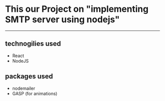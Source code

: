 # This our Project on "implementing SMTP server using nodejs" 
--------------------------------------------------------------  
## technogilies used 
* React
* NodeJS

## packages used 
* nodemailer 
* GASP (for animations)
